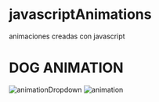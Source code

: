 # javascriptAnimations
animaciones creadas con javascript

# DOG ANIMATION
![animationDropdown](https://github.com/juanpivl/javascriptAnimations/assets/62524570/cf79faed-00ab-49a1-b732-b3c157f66328)
![animation](https://github.com/juanpivl/javascriptAnimations/assets/62524570/09f9187d-87ec-44bd-b3b0-fe7f0f634486)

